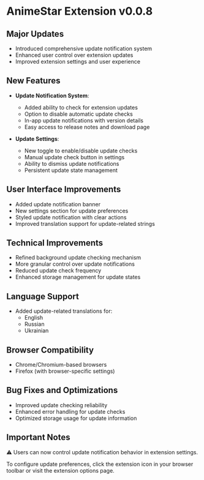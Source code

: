 # AnimeStar Extension v0.0.8

## Major Updates
- Introduced comprehensive update notification system
- Enhanced user control over extension updates
- Improved extension settings and user experience

## New Features
- **Update Notification System**:
  - Added ability to check for extension updates
  - Option to disable automatic update checks
  - In-app update notifications with version details
  - Easy access to release notes and download page

- **Update Settings**:
  - New toggle to enable/disable update checks
  - Manual update check button in settings
  - Ability to dismiss update notifications
  - Persistent update state management

## User Interface Improvements
- Added update notification banner
- New settings section for update preferences
- Styled update notification with clear actions
- Improved translation support for update-related strings

## Technical Improvements
- Refined background update checking mechanism
- More granular control over update notifications
- Reduced update check frequency
- Enhanced storage management for update states

## Language Support
- Added update-related translations for:
  - English
  - Russian
  - Ukrainian

## Browser Compatibility
- Chrome/Chromium-based browsers
- Firefox (with browser-specific settings)

## Bug Fixes and Optimizations
- Improved update checking reliability
- Enhanced error handling for update checks
- Optimized storage usage for update information

## Important Notes
⚠️ Users can now control update notification behavior in extension settings.

To configure update preferences, click the extension icon in your browser toolbar or visit the extension options page.
